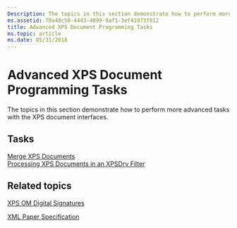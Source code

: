 ```yaml
---
Description: The topics in this section demonstrate how to perform more advanced tasks with the XPS document interfaces.
ms.assetid: 70a48c58-4443-4899-9af1-3ef41973f012
title: Advanced XPS Document Programming Tasks
ms.topic: article
ms.date: 05/31/2018
---
```


# Advanced XPS Document Programming Tasks

The topics in this section demonstrate how to perform more advanced tasks with the XPS document interfaces.

## Tasks

<dl>

[Merge XPS Documents](merging-xps-documents.md)  
[Processing XPS Documents in an XPSDrv Filter](processing-xps-documents-in-an-xpsdrv-filter.md)  
</dl>

## Related topics

<dl> <dt>

[XPS OM Digital Signatures](using-the-xps-digital-signatures.md)
</dt> <dt>

[XML Paper Specification](https://www.ecma-international.org/activities/XML%20Paper%20Specification/XPS%20Standard%20WD%201.6.pdf)
</dt> </dl>

 

 



